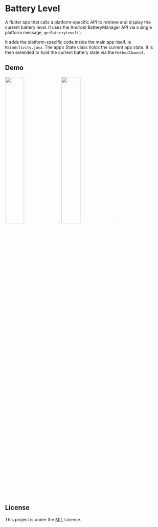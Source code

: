 # Battery Level

A flutter app that calls a platform-specific API to retrieve and display the current battery level. It uses the Android BatteryManager API via a single platform message, ```getBatteryLevel()```. 

It adds the platform-specific code inside the main app itself. ie ```MainActivity.java```. The app’s State class holds the current app state. It is then extended to hold the current battery state via the ```MethodChannel```.

## Demo
<img src="https://user-images.githubusercontent.com/39020723/83734527-cd014700-a657-11ea-9db3-84b2ef3167cd.png" width="35%">.
<img src="https://user-images.githubusercontent.com/39020723/83734545-d25e9180-a657-11ea-98cf-82d15572fbcd.png" width="35%">.

## License

This project is under the [MIT](#) License.

